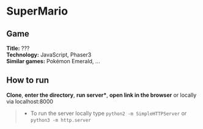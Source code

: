 # SuperMario

## Game

**Title:** ???  
**Technology:** JavaScript, Phaser3  
**Similar games:** Pokémon Emerald, ...  

## How to run

**Clone**, **enter the directory**, **run server\***, **open link in the browser** or locally via localhost:8000

> - To run the server locally type `python2 -m SimpleHTTPServer` or `python3 -m http.server`
